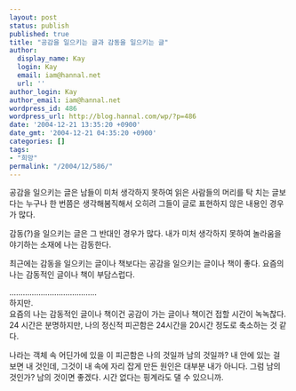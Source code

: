```yaml
---
layout: post
status: publish
published: true
title: "공감을 일으키는 글과 감동을 일으키는 글"
author:
  display_name: Kay
  login: Kay
  email: iam@hannal.net
  url: ''
author_login: Kay
author_email: iam@hannal.net
wordpress_id: 486
wordpress_url: http://blog.hannal.com/wp/?p=486
date: '2004-12-21 13:35:20 +0900'
date_gmt: '2004-12-21 04:35:20 +0900'
categories: []
tags:
- "희망"
permalink: "/2004/12/586/"
---
```

<p>공감을 일으키는 글은 남들이 미처 생각하지 못하여 읽은 사람들의 머리를 탁 치는 글보다는 누구나 한 번쯤은 생각해봄직해서 오히려 그들이 글로 표현하지 않은 내용인 경우가 많다.</p>
<p>감동(?)을 일으키는 글은 그 반대인 경우가 많다. 내가 미처 생각하지 못하여 놀라움을 야기하는 소재에 나는 감동한다.</p>
<p>최근에는 감동을 일으키는 글이나 책보다는 공감을 일으키는 글이나 책이 좋다. 요즘의 나는 감동적인 글이나 책이 부담스럽다.</p>
<p>.......................................<br />
하지만.<br />
요즘의 나는 감동적인 글이나 책이건 공감이 가는 글이나 책이건 접할 시간이 녹녹찮다. 24 시간은 분명하지만, 나의 정신적 피곤함은 24시간을 20시간 정도로 축소하는 것 같다.</p>
<p>나라는 객체 속 어딘가에 있을 이 피곤함은 나의 것일까 남의 것일까? 내 안에 있는 걸 보면 내 것인데, 그것이 내 속에 자리 잡게 만든 원인은 대부분 내가 아니다. 그럼 남의 것인가? 남의 것이면 좋겠다. 시간 없다는 핑계라도 댈 수 있으니까.</p>
